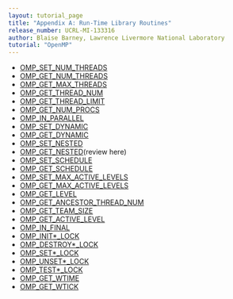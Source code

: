 ```yaml
---
layout: tutorial_page
title: "Appendix A: Run-Time Library Routines"
release_number: UCRL-MI-133316
author: Blaise Barney, Lawrence Livermore National Laboratory
tutorial: "OpenMP"
---
```


* [OMP_SET_NUM_THREADS](omp_set_num_threads.md)
* [OMP_GET_NUM_THREADS](omp_get_num_threads.md)
* [OMP_GET_MAX_THREADS](omp_get_max_threads.md)
* [OMP_GET_THREAD_NUM](omp_get_thread_num.md)
* [OMP_GET_THREAD_LIMIT](omp_get_thread_limit.md)
* [OMP_GET_NUM_PROCS](omp_get_num_procs.md)
* [OMP_IN_PARALLEL](omp_in_parallel.md)
* [OMP_SET_DYNAMIC](omp_set_dynamic.md)
* [OMP_GET_DYNAMIC](omp_get_dynamic.md)
* [OMP_SET_NESTED](omp_set_nested.md) 
* [OMP_GET_NESTED](omp_get_nested.md)(review here)
* [OMP_SET_SCHEDULE](omp_set_schedule.md)
* [OMP_GET_SCHEDULE](omp_get_schedule.md)
* [OMP_SET_MAX_ACTIVE_LEVELS](omp_set_max_active_levels.md)
* [OMP_GET_MAX_ACTIVE_LEVELS](omp_get_max_active_levels.md)
* [OMP_GET_LEVEL](omp_get_level.md)
* [OMP_GET_ANCESTOR_THREAD_NUM](omp_get_ancestor_thread_num.md)
* [OMP_GET_TEAM_SIZE]()
* [OMP_GET_ACTIVE_LEVEL]()
* [OMP_IN_FINAL]()
* [OMP_INIT*_LOCK ]()
* [OMP_DESTROY*_LOCK]()
* [OMP_SET*_LOCK]()
* [OMP_UNSET*_LOCK]()
* [OMP_TEST*_LOCK]()
* [OMP_GET_WTIME]()
* [OMP_GET_WTICK]()
